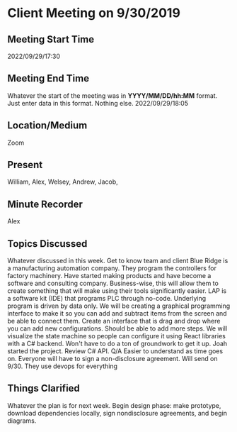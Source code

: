 # Client Meeting on 9/30/2019

## Meeting Start Time

2022/09/29/17:30

## Meeting End Time

Whatever the start of the meeting was in **YYYY/MM/DD/hh:MM** format. Just enter data in this format. Nothing else.
2022/09/29/18:05

## Location/Medium

Zoom

## Present

William, Alex, Welsey, Andrew, Jacob, 
## Minute Recorder

Alex

## Topics Discussed

Whatever discussed in this week.
Get to know team and client
Blue Ridge is a manufacturing automation company. They program the controllers for factory machinery.
Have started making products and have become a software and consulting company.
Business-wise, this will allow them to create something that will make using their tools significantly easier.
LAP is a software kit (IDE) that programs PLC through no-code. Underlying program is driven by data only.
We will be creating a graphical programming interface to make it so you can add and subtract items from the screen and be able to connect them.
Create an interface that is drag and drop where you can add new configurations.
Should be able to add more steps.
We will visualize the state machine so people can configure it using React libraries with a C# backend. Won't have to do a ton of groundwork to get it up.
Joah started the project. Review C# API.
  Q/A
Easier to understand as time goes on.
Everyone will have to sign a non-disclosure agreement. Will send on 9/30.
They use devops for everything 

## Things Clarified

Whatever the plan is for next week.
Begin design phase: make prototype, download dependencies locally, sign nondisclosure agreements, and begin diagrams.
